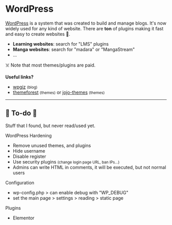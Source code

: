 # WordPress

<div class="row row-cols-md-2"><div>

[WordPress](https://wordpress.com/) is a system that was created to build and manage blogs. It's now widely used for any kind of website. There are **ton** of plugins making it fast and easy to create websites 🚀.

* **Learning websites**: search for "LMS" plugins
* **Manga websites**: search for "madara" or "MangaStream"
* ...

☠️ Note that most themes/plugins are paid.
</div><div>

**Useful links?**

* [wpgiz](https://wpgiz.com/) <small>(blog)</small>
* [themeforest](https://themeforest.net/category/wordpress) <small>(themes)</small> or [jojo-themes](https://www.jojo-themes.net/en/) <small>(themes)</small>
</div></div>

<hr class="sep-both">

## 👻 To-do 👻

Stuff that I found, but never read/used yet.

<div class="row row-cols-md-2"><div>

WordPress Hardening

* Remove unused themes, and plugins
* Hide username
* Disable register
* Use security plugins <small>(change login page URL, ban IPs...)</small>
* Admins can write HTML in comments, it will be executed, but not normal users
</div><div>

Configuration

* wp-config.php > can enable debug with "WP_DEBUG"
* set the main page > settings > reading > static page

Plugins

* Elementor
</div></div>